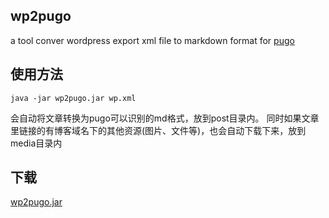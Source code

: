 ## wp2pugo
a tool conver wordpress export xml file to markdown format for [pugo](http://pugo.io/)


## 使用方法
```
java -jar wp2pugo.jar wp.xml
```

会自动将文章转换为pugo可以识别的md格式，放到post目录内。
同时如果文章里链接的有博客域名下的其他资源(图片、文件等)，也会自动下载下来，放到media目录内

## 下载

[wp2pugo.jar](https://github.com/tonyzzp/wp2pugo/raw/master/wp2pugo.jar)